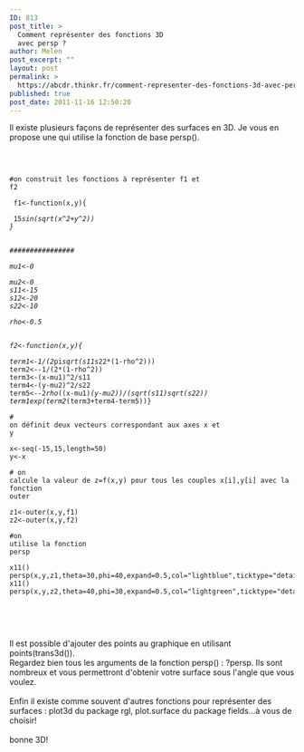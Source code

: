 ```yaml
---
ID: 813
post_title: >
  Comment représenter des fonctions 3D
  avec persp ?
author: Melen
post_excerpt: ""
layout: post
permalink: >
  https://abcdr.thinkr.fr/comment-representer-des-fonctions-3d-avec-persp/
published: true
post_date: 2011-11-16 12:50:20
---
```

Il existe plusieurs façons de représenter des surfaces en 3D. Je vous en propose une qui utilise la fonction de base persp().<br /><br /> <pre><code><br /><br />#on construit les fonctions à représenter f1 et f2<br /><br /> f1&lt;-function(x,y){<br />    15*sin(sqrt(x^2+y^2))<br />}<br /><br /><br />################<br /><br />mu1&lt;-0 <br />mu2&lt;-0 <br />s11&lt;-15 <br />s12&lt;-20 <br />s22&lt;-10 <br />rho&lt;-0.5 <br /><br />f2&lt;-function(x,y){<br /><br />term1&lt;-1/(2*pi*sqrt(s11*s22*(1-rho^2)))<br />term2&lt;--1/(2*(1-rho^2))<br />term3&lt;-(x-mu1)^2/s11<br />term4&lt;-(y-mu2)^2/s22<br />term5&lt;--2*rho*((x-mu1)*(y-mu2))/(sqrt(s11)*sqrt(s22))<br />term1*exp(term2*(term3+term4-term5))}<br /><br /># on définit deux vecteurs correspondant aux axes x et y<br /><br />x&lt;-seq(-15,15,length=50)<br />y&lt;-x<br /><br /># on calcule la valeur de z=f(x,y) pour tous les couples x[i],y[i] avec la fonction outer<br /><br />z1&lt;-outer(x,y,f1)<br />z2&lt;-outer(x,y,f2)<br /><br />#on utilise la fonction persp<br /><br />x11()<br />persp(x,y,z1,theta=30,phi=40,expand=0.5,col="lightblue",ticktype="detailed")<br />x11()<br />persp(x,y,z2,theta=40,phi=30,expand=0.5,col="lightgreen",ticktype="detailed")<br /><br /><br /></code></pre> <br /><br />Il est possible d'ajouter des points au graphique en utilisant points(trans3d()).<br />Regardez bien tous les arguments de la fonction persp() : ?persp. Ils sont nombreux et vous permettront d'obtenir votre surface sous l'angle que vous voulez.<br /><br />Enfin il existe comme souvent d'autres fonctions pour représenter des surfaces : plot3d du package rgl, plot.surface du package fields...à vous de choisir!<br /><br />bonne 3D!<br /><br />